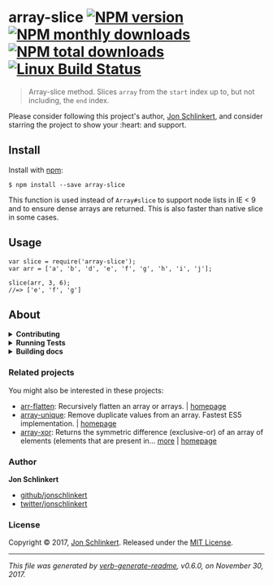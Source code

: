 <h1 id="array-slice-%21npm-version-%21npm-monthly-downloads-%21npm-total-downloads-%21linux-build-status">array-slice <a href="https://www.npmjs.com/package/array-slice"><img src="https://img.shields.io/npm/v/array-slice.svg?style=flat" alt="NPM version" /></a> <a href="https://npmjs.org/package/array-slice"><img src="https://img.shields.io/npm/dm/array-slice.svg?style=flat" alt="NPM monthly downloads" /></a> <a href="https://npmjs.org/package/array-slice"><img src="https://img.shields.io/npm/dt/array-slice.svg?style=flat" alt="NPM total downloads" /></a> <a href="https://travis-ci.org/jonschlinkert/array-slice"><img src="https://img.shields.io/travis/jonschlinkert/array-slice.svg?style=flat&amp;label=Travis" alt="Linux Build Status" /></a></h1>

<blockquote>
  <p>Array-slice method. Slices <code>array</code> from the <code>start</code> index up to, but not including, the <code>end</code> index.</p>
</blockquote>

<p>Please consider following this project's author, <a href="https://github.com/jonschlinkert">Jon Schlinkert</a>, and consider starring the project to show your :heart: and support.</p>

<h2 id="install">Install</h2>

<p>Install with <a href="https://www.npmjs.com/">npm</a>:</p>

<pre><code class="sh">$ npm install --save array-slice
</code></pre>

<p>This function is used instead of <code>Array#slice</code> to support node lists in IE &lt; 9 and to ensure dense arrays are returned. This is also faster than native slice in some cases.</p>

<h2 id="usage">Usage</h2>

<pre><code class="js">var slice = require('array-slice');
var arr = ['a', 'b', 'd', 'e', 'f', 'g', 'h', 'i', 'j'];

slice(arr, 3, 6);
//=&gt; ['e', 'f', 'g']
</code></pre>

<h2 id="about">About</h2>

<details>
<summary><strong>Contributing</strong></summary>

Pull requests and stars are always welcome. For bugs and feature requests, [please create an issue](../../issues/new).

</details>

<details>
<summary><strong>Running Tests</strong></summary>

Running and reviewing unit tests is a great way to get familiarized with a library and its API. You can install dependencies and run tests with the following command:

```sh
$ npm install && npm test
```

</details>

<details>
<summary><strong>Building docs</strong></summary>

_(This project's readme.md is generated by [verb](https://github.com/verbose/verb-generate-readme), please don't edit the readme directly. Any changes to the readme must be made in the [.verb.md](.verb.md) readme template.)_

To generate the readme, run the following command:

```sh
$ npm install -g verbose/verb#dev verb-generate-readme && verb
```

</details>

<h3 id="related-projects">Related projects</h3>

<p>You might also be interested in these projects:</p>

<ul>
<li><a href="https://www.npmjs.com/package/arr-flatten">arr-flatten</a>: Recursively flatten an array or arrays. | <a href="https://github.com/jonschlinkert/arr-flatten" title="Recursively flatten an array or arrays.">homepage</a></li>
<li><a href="https://www.npmjs.com/package/array-unique">array-unique</a>: Remove duplicate values from an array. Fastest ES5 implementation. | <a href="https://github.com/jonschlinkert/array-unique" title="Remove duplicate values from an array. Fastest ES5 implementation.">homepage</a></li>
<li><a href="https://www.npmjs.com/package/array-xor">array-xor</a>: Returns the symmetric difference (exclusive-or) of an array of elements (elements that are present in… <a href="https://github.com/jonschlinkert/array-xor">more</a> | <a href="https://github.com/jonschlinkert/array-xor" title="Returns the symmetric difference (exclusive-or) of an array of elements (elements that are present in all given arrays and not in their intersections).">homepage</a></li>
</ul>

<h3 id="author">Author</h3>

<p><strong>Jon Schlinkert</strong></p>

<ul>
<li><a href="https://github.com/jonschlinkert">github/jonschlinkert</a></li>
<li><a href="https://twitter.com/jonschlinkert">twitter/jonschlinkert</a></li>
</ul>

<h3 id="license">License</h3>

<p>Copyright © 2017, <a href="https://github.com/jonschlinkert">Jon Schlinkert</a>.
Released under the <a href="LICENSE">MIT License</a>.</p>

<hr />

<p><em>This file was generated by <a href="https://github.com/verbose/verb-generate-readme">verb-generate-readme</a>, v0.6.0, on November 30, 2017.</em></p>

